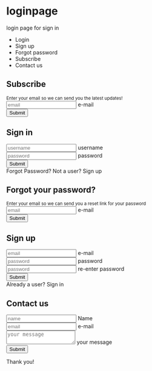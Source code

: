 # loginpage
login page for sign in
<ul class="nav">
    <li onclick="showLogin()">Login</li>
    <li onclick="showSignup()">Sign up</li>
    <li onclick="showForgotPassword()">Forgot password</li>
    <li onclick="showSubscribe()">Subscribe</li>
    <li onclick="showContactUs()">Contact us</li>
  </ul>
  <div class="wrapper">
    <div class="rec-prism">
      <div class="face face-top">
        <div class="content">
          <h2>Subscribe</h2>
          <small>Enter your email so we can send you the latest updates!</small>
          <form onsubmit="event.preventDefault()">
            <div class="field-wrapper">
              <input type="text" name="email" placeholder="email">
              <label>e-mail</label>
            </div>
            <div class="field-wrapper">
              <input type="submit" onclick="showThankYou()">
            </div>
          </form>
        </div>
      </div>
      <div class="face face-front">
        <div class="content">
          <h2>Sign in</h2>
          <form onsubmit="event.preventDefault()">
            <div class="field-wrapper">
              <input type="text" name="username" placeholder="username">
              <label>username</label>
            </div>
            <div class="field-wrapper">
              <input type="password" name="password" placeholder="password" autocomplete="new-password">
              <label>password</label>
            </div>
            <div class="field-wrapper">
              <input type="submit" onclick="showThankYou()">
            </div>
            <span class="psw" onclick="showForgotPassword()">Forgot Password?   </span>
            <span class="signup" onclick="showSignup()">Not a user?  Sign up</span>
          </form>
        </div>
      </div>
      <div class="face face-back">
        <div class="content">
          <h2>Forgot your password?</h2>
          <small>Enter your email so we can send you a reset link for your password</small>
          <form onsubmit="event.preventDefault()">
            <div class="field-wrapper">
              <input type="text" name="email" placeholder="email">
              <label>e-mail</label>
            </div>
            <div class="field-wrapper">
              <input type="submit" onclick="showThankYou()">
            </div>
          </form>
        </div>
      </div>
      <div class="face face-right">
        <div class="content">
          <h2>Sign up</h2>
          <form onsubmit="event.preventDefault()">
            <div class="field-wrapper">
              <input type="text" name="email" placeholder="email">
              <label>e-mail</label>
            </div>
            <div class="field-wrapper">
              <input type="password" name="password" placeholder="password" autocomplete="new-password">
              <label>password</label>
            </div>
            <div class="field-wrapper">
              <input type="password" name="password2" placeholder="password" autocomplete="new-password">
              <label>re-enter password</label>
            </div>
            <div class="field-wrapper">
              <input type="submit" onclick="showThankYou()">
            </div>
            <span class="singin" onclick="showLogin()">Already a user?  Sign in</span>
          </form>
        </div>
      </div>
      <div class="face face-left">
        <div class="content">
          <h2>Contact us</h2>
          <form onsubmit="event.preventDefault()">
            <div class="field-wrapper">
              <input type="text" name="name" placeholder="name">
              <label>Name</label>
            </div>
            <div class="field-wrapper">
              <input type="text" name="email" placeholder="email">
              <label>e-mail</label>
            </div>
            <div class="field-wrapper">
              <textarea placeholder="your message"></textarea>
              <label>your message</label>
            </div>
            <div class="field-wrapper">
              <input type="submit" onclick="showThankYou()">
            </div>
          </form>
        </div>
      </div>
      <div class="face face-bottom">
        <div class="content">
          <div class="thank-you-msg">
            Thank you!
          </div>
        </div>
      </div>
    </div>
  </div>
